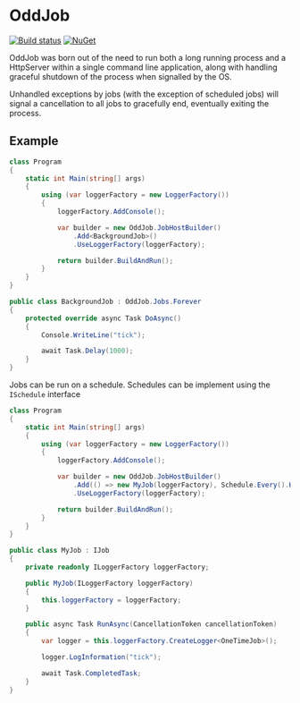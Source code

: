 # OddJob

[![Build status](https://ci.appveyor.com/api/projects/status/k6vu2qps4akst6cj/branch/master?svg=true)](https://ci.appveyor.com/project/lukesmith/oddjob/branch/master)
[![NuGet](http://img.shields.io/nuget/v/OddJob.svg)](https://www.nuget.org/packages/OddJob/)

OddJob was born out of the need to run both a long running process and a HttpServer within a single command line application,
along with handling graceful shutdown of the process when signalled by the OS.

Unhandled exceptions by jobs (with the exception of scheduled jobs) will signal a cancellation to all jobs to gracefully end, eventually exiting the process.

## Example

```csharp
class Program
{
    static int Main(string[] args)
    {
        using (var loggerFactory = new LoggerFactory())
        {
            loggerFactory.AddConsole();

            var builder = new OddJob.JobHostBuilder()
                .Add<BackgroundJob>()
                .UseLoggerFactory(loggerFactory);

            return builder.BuildAndRun();
        }
    }
}

public class BackgroundJob : OddJob.Jobs.Forever
{
    protected override async Task DoAsync()
    {
        Console.WriteLine("tick");

        await Task.Delay(1000);
    }
}
```

Jobs can be run on a schedule. Schedules can be implement using the `ISchedule` interface

```csharp
class Program
{
    static int Main(string[] args)
    {
        using (var loggerFactory = new LoggerFactory())
        {
            loggerFactory.AddConsole();

            var builder = new OddJob.JobHostBuilder()
                .Add(() => new MyJob(loggerFactory), Schedule.Every().Hour())
                .UseLoggerFactory(loggerFactory);

            return builder.BuildAndRun();
        }
    }
}

public class MyJob : IJob
{
    private readonly ILoggerFactory loggerFactory;

    public MyJob(ILoggerFactory loggerFactory)
    {
        this.loggerFactory = loggerFactory;
    }

    public async Task RunAsync(CancellationToken cancellationToken)
    {
        var logger = this.loggerFactory.CreateLogger<OneTimeJob>();

        logger.LogInformation("tick");

        await Task.CompletedTask;
    }
}
```
